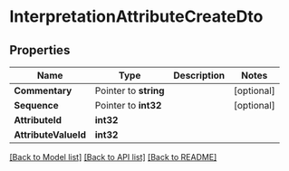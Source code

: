 # InterpretationAttributeCreateDto

## Properties

Name | Type | Description | Notes
------------ | ------------- | ------------- | -------------
**Commentary** | Pointer to **string** |  | [optional] 
**Sequence** | Pointer to **int32** |  | [optional] 
**AttributeId** | **int32** |  | 
**AttributeValueId** | **int32** |  | 

[[Back to Model list]](../README.md#documentation-for-models) [[Back to API list]](../README.md#documentation-for-api-endpoints) [[Back to README]](../README.md)


